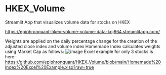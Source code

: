 # HKEX_Volume
Streamlit App that visualizes volume data for stocks on HKEX

https://epiphronquant-hkex-volume-volume-data-knj864.streamlitapp.com/

Weights are applied on the daily percentage change for the creation of the adjusted close index and volume index
Homemade Index calculates weights using Market Cap as follows:
![image](https://user-images.githubusercontent.com/91112822/180348879-d96a6752-4049-40e5-bb3d-55d0c9f5d05b.png)
Excel example for only 3 stocks is here: https://github.com/epiphronquant/HKEX_Volume/blob/main/Homemade%20Index%20Excel%20Example.xlsx?raw=true
